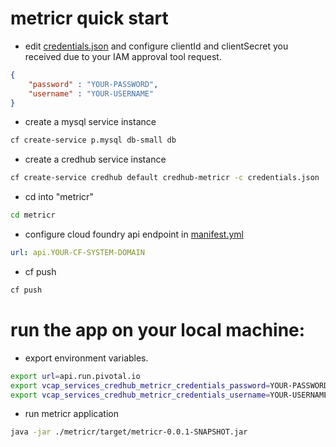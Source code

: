 # metricr quick start
- edit [credentials.json](credentials.json) and configure clientId and clientSecret you received due to your IAM approval tool request.
````json
{
    "password" : "YOUR-PASSWORD",  
    "username" : "YOUR-USERNAME"
}
````
- create a mysql service instance
````bash
cf create-service p.mysql db-small db
````
- create a credhub service instance
````bash
cf create-service credhub default credhub-metricr -c credentials.json
````
- cd into "metricr"
````bash
cd metricr
````
- configure cloud foundry api endpoint in [manifest.yml](manifest.yml)
````yml
url: api.YOUR-CF-SYSTEM-DOMAIN
````
- cf push
````bash
cf push
````

# run the app on your local machine:
- export environment variables.  
````bash
export url=api.run.pivotal.io
export vcap_services_credhub_metricr_credentials_password=YOUR-PASSWORD
export vcap_services_credhub_metricr_credentials_username=YOUR-USERNAME
````
- run metricr application
````bash
java -jar ./metricr/target/metricr-0.0.1-SNAPSHOT.jar
````

